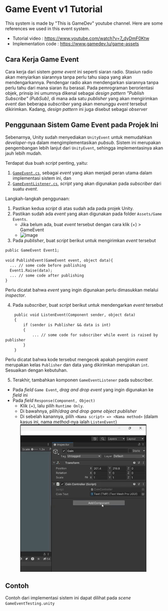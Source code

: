 # Game Event v1 Tutorial

This system is made by "This is GameDev" youtube channel. Here are some references we used in this event system.
- Tutorial video : https://www.youtube.com/watch?v=7_dyDmF0Ktw
- Implementation code : https://www.gamedev.lu/game-assets

## Cara Kerja Game Event
Cara kerja dari sistem _game event_ ini seperti siaran radio. Stasiun radio akan menyiarkan siarannya tanpa perlu tahu siapa yang akan mendengarkannya. Pendengar radio akan mendengarkan siarannya tanpa perlu tahu dari mana siaran itu berasal.
Pada pemrograman berorientasi objek, prinsip ini umumnya dikenal sebagai _design pattern "Publish Subscribe" (PubSub)_, di mana ada satu _publisher_ yang akan mengirimkan _event_ dan beberapa _subscriber_ yang akan menunggu _event_ tersebut dikirimkan.
Kadang, _design pattern_ ini juga disebut sebagai _observer_

## Penggunaan Sistem Game Event pada Projek Ini
Sebenarnya, Unity sudah menyediakan `UnityEvent` untuk memudahkan _developer_-nya dalam mengimplementasikan _pubsub_. Sistem ini merupakan pengembangan lebih lanjut dari `UnityEvent`, sehingga implementasinya akan jauh lebih mudah.

Terdapat dua buah _script_ penting, yaitu:
1. [`GameEvent.cs`](https://github.com/Farizside/The-After-Before/blob/gameevent/Assets/Scripts/Game%20Event/v1/GameEvent.cs), sebagai _event_ yang akan menjadi peran utama dalam implementasi sistem ini, dan
2. [`GameEventListener.cs`](https://github.com/Farizside/The-After-Before/blob/gameevent/Assets/Scripts/Game%20Event/v1/GameEventListener.cs), _script_ yang akan digunakan pada _subscriber_ dari suatu _event_.

Langkah-langkah penggunaan:
1. Pastikan kedua _script_ di atas sudah ada pada projek Unity.
2. Pastikan sudah ada _event_ yang akan digunakan pada folder `Assets/Game Events`.
   - Jika belum ada, buat _event_ tersebut dengan cara klik (+) > GameEvent
   - ![image](https://github.com/Farizside/The-After-Before/assets/66018985/6ff857b5-040e-480a-8c24-db22163ca93b)
3. Pada _publisher_, buat _script_ berikut untuk mengirimkan _event_ tersebut

```
public GameEvent Event1;

void PublishEvent(GameEvent event, object data){
  ... // some code before publishing
  Event1.Raise(data);
  ... // some code after publishing
}
```
  Perlu dicatat bahwa _event_ yang ingin digunakan perlu dimasukkan melalui _inspector_.
  
4. Pada _subscriber_, buat _script_ berikut untuk mendengarkan _event_ tersebut
```
    public void ListenEvent(Component sender, object data)
    {
        if (sender is Publisher && data is int)
        {
            ... // some code for subscriber while event is raised by publisher
        }
    }
```
  Perlu dicatat bahwa kode tersebut mengecek apakah pengirim _event_ merupakan kelas `Publisher` dan data yang dikirimkan merupakan `int`. Sesuaikan dengan kebutuhan.
  
5. Terakhir, tambahkan komponen `GameEventListener` pada subscriber.
  - Pada _field_ `Game Event`, _drag and drop event_ yang ingin digunakan ke _field_ ini
  - Pada _field_ `Response(Component, Object)`
    - Klik (+), lalu pilih `Runtime Only`.
    - Di bawahnya, pilih/_drag and drop_ _game object publisher_
    - Di sebelah kanannya, pilih `<Nama script> => <Nama method>` (dalam kasus ini, nama _method_-nya ialah `ListenEvent`)
  ![](tutorial.gif)


## Contoh
Contoh dari implementasi sistem ini dapat dilihat pada _scene_ `GameEventTesting.unity`

